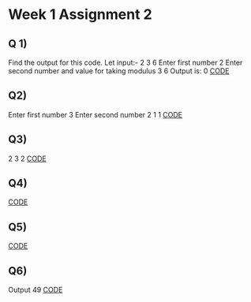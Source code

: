 # Week 1 Assignment 2 

## Q 1) 
Find the output for this code. Let input:- 2 3 6
Enter first number
2
Enter second number and value for taking modulus
3 6
Output is: 0
[CODE](https://github.com/sujeetamberkar/DSA_PW_Skills/tree/main/Assignment/Codes/Week1/Q1/code.cpp)

##  Q2) 
Enter first number
3
Enter second number
2
1 1
[CODE](https://github.com/sujeetamberkar/DSA_PW_Skills/blob/main/Assignment/Codes/Week1/Q2/code.cpp)
## Q3)
2 3
2
[CODE](https://github.com/sujeetamberkar/DSA_PW_Skills/blob/main/Assignment/Codes/Week1/Q3/code.cpp)
## Q4)
[CODE](https://github.com/sujeetamberkar/DSA_PW_Skills/blob/main/Assignment/Codes/Week1/Q4/code.cpp)

## Q5)
[CODE](https://github.com/sujeetamberkar/DSA_PW_Skills/blob/main/Assignment/Codes/Week1/Q5/code.cpp)

## Q6)
Output 49
[CODE](https://github.com/sujeetamberkar/DSA_PW_Skills/blob/main/Assignment/Codes/Week1/Q6/code.cpp)